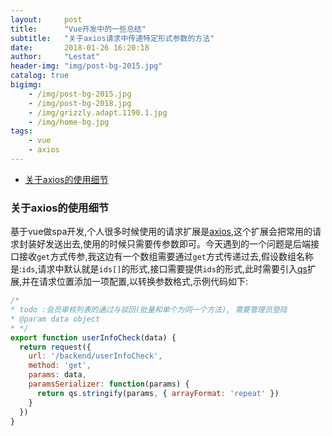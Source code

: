 ```yaml
---
layout:     post
title:      "Vue开发中的一些总结"
subtitle:   "关于axios请求中传递特定形式参数的方法"
date:       2018-01-26 16:20:18
author:     "Lestat"
header-img: "img/post-bg-2015.jpg"
catalog: true
bigimg:
    - /img/post-bg-2015.jpg
    - /img/post-bg-2018.jpg
    - /img/grizzly.adapt.1190.1.jpg
    - /img/home-bg.jpg
tags:
    - vue
    - axios
---
```


- [关于axios的使用细节](#%E5%85%B3%E4%BA%8Eaxios%E7%9A%84%E4%BD%BF%E7%94%A8%E7%BB%86%E8%8A%82)

### 关于axios的使用细节
基于vue做spa开发,个人很多时候使用的请求扩展是[axios](https://github.com/axios/axios),这个扩展会把常用的请求封装好发送出去,使用的时候只需要传参数即可。今天遇到的一个问题是后端接口接收`get`方式传参,我这边有一个数组需要通过`get`方式传递过去,假设数组名称是:`ids`,请求中默认就是`ids[]`的形式,接口需要提供`ids`的形式,此时需要引入[qs](https://github.com/ljharb/qs)扩展,并在请求位置添加一项配置,以转换参数格式,示例代码如下:  
```javascript
/*
* todo :会员审核列表的通过与驳回(批量和单个为同一个方法), 需要管理员登陆
* @param data object
* */
export function userInfoCheck(data) {
  return request({
    url: '/backend/userInfoCheck',
    method: 'get',
    params: data,
    paramsSerializer: function(params) {
      return qs.stringify(params, { arrayFormat: 'repeat' })
    }
  })
}
```
